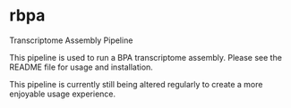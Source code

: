 rbpa
====

Transcriptome Assembly Pipeline

This pipeline is used to run a BPA transcriptome assembly.  Please see the README file for usage and installation.

This pipeline is currently still being altered regularly to create a more enjoyable usage experience.
